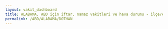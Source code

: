 ```yaml
---
layout: vakit_dashboard
title: ALABAMA, ABD için iftar, namaz vakitleri ve hava durumu - ilçe/eyalet seç
permalink: /ABD/ALABAMA/DOTHAN
---
```


<script type="text/javascript">
  var GLOBAL_COUNTRY = 'ABD';
  var GLOBAL_CITY = 'ALABAMA';
  var GLOBAL_STATE = 'DOTHAN';
  var lat = 72;
  var lon = 21;
</script>
